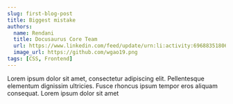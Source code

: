 ```yaml
---
slug: first-blog-post
title: Biggest mistake 
authors:
  name: Rendani
  title: Docusaurus Core Team
  url: https://www.linkedin.com/feed/update/urn:li:activity:6968835180677480448/
  image_url: https://github.com/wgao19.png
tags: [CSS, Frontend]
---
```


Lorem ipsum dolor sit amet, consectetur adipiscing elit. Pellentesque elementum dignissim ultricies. Fusce rhoncus ipsum tempor eros aliquam consequat. Lorem ipsum dolor sit amet
